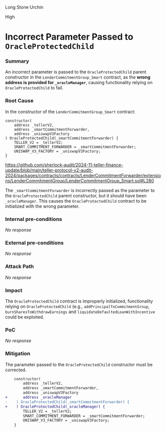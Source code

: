 Long Stone Urchin

High

# Incorrect Parameter Passed to `OracleProtectedChild`

### Summary

An incorrect parameter is passed to the `OracleProtectedChild` parent constructor in the `LenderCommitmentGroup_Smart` contract, as the **wrong address is provided for `_oracleManager`**, causing functionality relying on `OracleProtectedChild` to fail.

### Root Cause


In the constructor of the `LenderCommitmentGroup_Smart` contract:

```solidity
constructor(
    address _tellerV2,
    address _smartCommitmentForwarder,
    address _uniswapV3Factory
) OracleProtectedChild(_smartCommitmentForwarder) {
    TELLER_V2 = _tellerV2;
    SMART_COMMITMENT_FORWARDER = _smartCommitmentForwarder;
    UNISWAP_V3_FACTORY = _uniswapV3Factory;
}
```
https://github.com/sherlock-audit/2024-11-teller-finance-update/blob/main/teller-protocol-v2-audit-2024/packages/contracts/contracts/LenderCommitmentForwarder/extensions/LenderCommitmentGroup/LenderCommitmentGroup_Smart.sol#L280

The `_smartCommitmentForwarder` is incorrectly passed as the parameter to the `OracleProtectedChild` parent constructor, but it should have been `_oracleManager`. This causes the `OracleProtectedChild` contract to be initialized with the wrong parameter.


### Internal pre-conditions

_No response_

### External pre-conditions

_No response_

### Attack Path

_No response_

### Impact

The `OracleProtectedChild` contract is improperly initialized, functionality relying on `OracleProtectedChild` (e.g., `addPrincipalToCommitmentGroup`, `burnSharesToWithdrawEarnings` and `liquidateDefaultedLoanWithIncentive` could be exploited.


### PoC

_No response_

### Mitigation


The parameter passed to the `OracleProtectedChild` constructor must be corrected. 

```diff
    constructor(
        address _tellerV2,
        address _smartCommitmentForwarder,
        address _uniswapV3Factory
+       address _oracleManager        
-    ) OracleProtectedChild(_smartCommitmentForwarder) {
+    ) OracleProtectedChild(_oracleManager) {    
        TELLER_V2 = _tellerV2;
        SMART_COMMITMENT_FORWARDER = _smartCommitmentForwarder;
        UNISWAP_V3_FACTORY = _uniswapV3Factory;
    }
```

